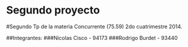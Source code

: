 Segundo proyecto
================

#Segundo Tp de la materia Concurrente (75.59) 2do cuatrimestre 2014.

##Integrantes:
###Nicolas Cisco - 94173
###Rodrigo Burdet - 93440
